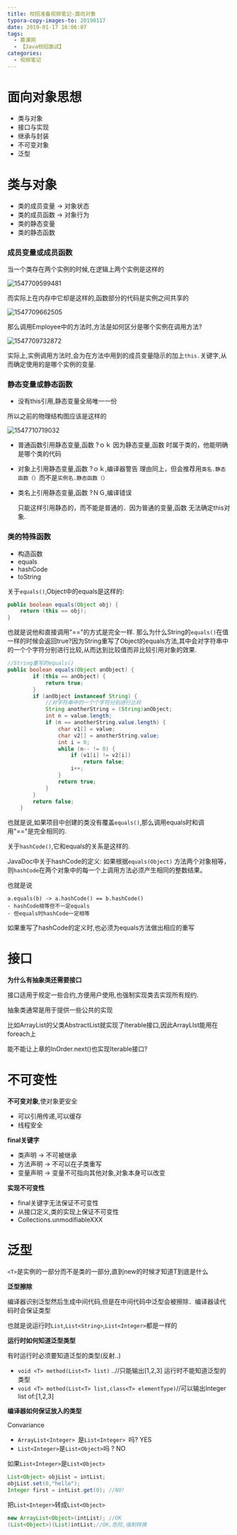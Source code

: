 ```yaml
---
title: 校招准备视频笔记-面向对象
typora-copy-images-to: 20190117
date: 2019-01-17 16:06:07
tags:
  - 慕课网
  - 【Java校招面试】
categories:
  - 视频笔记
---
```


# 面向对象思想

- 类与对象
- 接口与实现
- 继承与封装
- 不可变对象
- 泛型

# 类与对象

- 类的成员变量 -> 对象状态
- 类的成员函数 -> 对象行为
- 类的静态变量
- 类的静态函数

### 成员变量或成员函数

当一个类存在两个实例的时候,在逻辑上两个实例是这样的

![1547709599481](20190117/1547709599481.png)

而实际上在内存中它却是这样的,函数部分的代码是实例之间共享的

![1547709662505](20190117/1547709662505.png)

那么调用Employee中的方法时,方法是如何区分是哪个实例在调用方法?

![1547709732872](20190117/1547709732872.png)

实际上,实例调用方法时,会为在方法中用到的成员变量隐示的加上`this.`关键字,从而确定使用的是哪个实例的变量.

### 静态变量或静态函数

- 没有this引用,静态变量全局唯一一份

所以之前的物理结构图应该是这样的

![1547710719032](20190117/1547710719032.png)

- 普通函数引用静态变量,函数 ?ｏｋ
  因为静态变量,函数 时属于类的，他能明确是哪个类的代码

- 对象上引用静态变量,函数 ?ｏｋ,编译器警告
  理由同上，但会推荐用`类名.静态函数（）`而不是`实例名.静态函数（）`

- 类名上引用静态变量,函数 ?ＮＧ,编译错误

  只能这样引用静态的，而不能是普通的．因为普通的变量,函数 无法确定this对象.

### 类的特殊函数

- 构造函数
- equals
- hashCode
- toString

关于`equals()`,Object中的equals是这样的:

```java
public boolean equals(Object obj) {
    return (this == obj);
}
```

也就是说他和直接调用"=="的方式是完全一样.
那么为什么String的`equals()`在值一样的时候会返回true?因为String重写了Object的equals方法,其中会对字符串中的一个个字符分别进行比较,从而达到比较值而非比较引用对象的效果.

```java
//String重写的equals()    
public boolean equals(Object anObject) {
        if (this == anObject) {
            return true;
        }
        if (anObject instanceof String) {
            //对字符串中的一个个字符分别进行比较
            String anotherString = (String)anObject;
            int n = value.length;
            if (n == anotherString.value.length) {
                char v1[] = value;
                char v2[] = anotherString.value;
                int i = 0;
                while (n-- != 0) {
                    if (v1[i] != v2[i])
                        return false;
                    i++;
                }
                return true;
            }
        }
        return false;
    }
```

也就是说,如果项目中创建的类没有覆盖`equals()`,那么调用equals时和调用"=="是完全相同的.

关于`hashCode()`,它和equals的关系是这样的.

JavaDoc中关于hashCode的定义: 如果根据`equals(Object)` 方法两个对象相等，则`hashCode`在两个对象中的每一个上调用方法必须产生相同的整数结果。

也就是说

```
a.equals(b) -> a.hashCode() == b.hashCode()
- hashCode相等但不一定equals
- 但equals时hashCode一定相等
```

如果重写了hashCode的定义时,也必须为equals方法做出相应的重写 

# 接口

**为什么有抽象类还需要接口**

接口适用于规定一些合约,方便用户使用,也强制实现类去实现所有规约.

抽象类通常是用于提供一些公共的实现



比如ArrayList的父类AbstractList就实现了Iterable接口,因此ArrayLIst能用在foreach上

能不能让上章的InOrder.next()也实现Iterable接口?



# 不可变性

**不可变对象**,使对象更安全

- 可以引用传递,可以缓存
- 线程安全

**final关键字**

- 类声明 -> 不可被继承
- 方法声明 -> 不可以在子类重写
- 变量声明 -> 变量不可指向其他对象,对象本身可以改变

**实现不可变性**

- final关键字无法保证不可变性
- 从接口定义,类的实现上保证不可变性
- Collections.unmodifiableXXX

# 泛型

`<T>`是实例的一部分而不是类的一部分,直到new的时候才知道T到底是什么

**泛型擦除**

编译器识别泛型然后生成中间代码,但是在中间代码中泛型会被擦除．编译器读代码时会保证类型

也就是说运行时`List`,`List<String>`,`List<Integer>`都是一样的

**运行时如何知道泛型类型**

有时运行时必须要知道泛型的类型(反射..)

- `void <T> method(List<T> list)` ..//只能输出[1,2,3]
  运行时不能知道泛型的类型
- `void <T> mothod(List<T> list,class<T> elementType)`//可以输出Integer  list of:[1,2,3]

**编译器如何保证放入的类型**

Convariance

- `ArrayList<Integer> `是`List<Integer> `吗? YES
- `List<Integer>`是`List<Object>`吗 ? NO

如果`List<Integer>`是`List<Object>`

```java
List<Object> objList = intList;
objList.set(0,"hello");
Integer first = intList.get(0);	//NO!
```

把`List<Integer>`转成`List<Object>`

```java
new ArrayList<Object>(intList); //OK
(List<Object>)(List)intList;//OK,危险,强制转换
```

